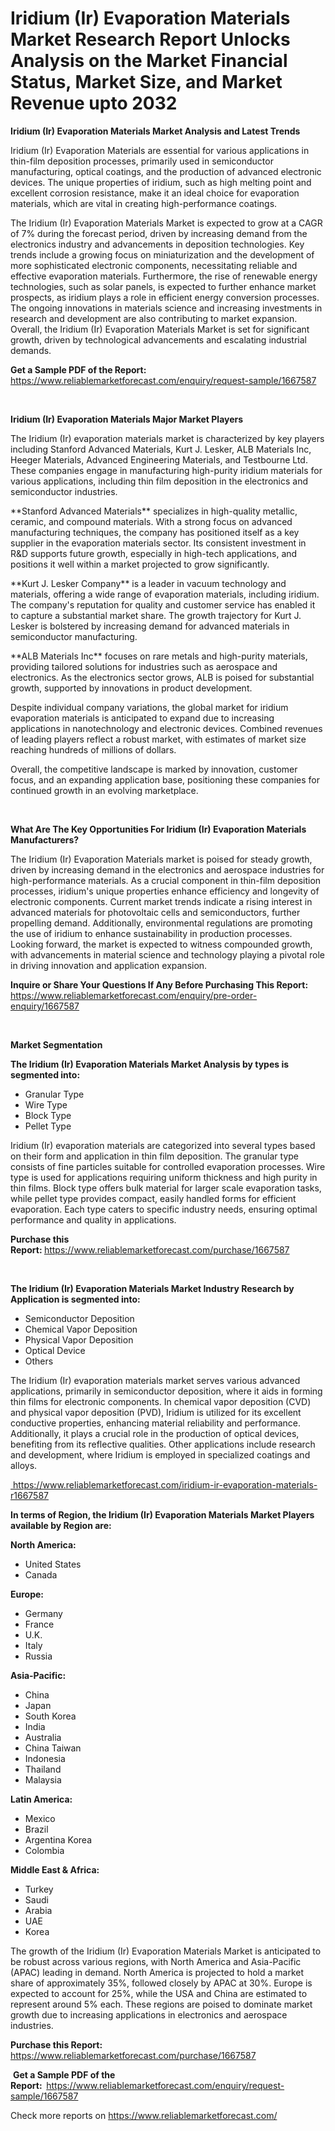 <p><h1>Iridium (Ir) Evaporation Materials Market Research Report Unlocks Analysis on the Market Financial Status, Market Size, and Market Revenue upto 2032</h1></p><p><strong>Iridium (Ir) Evaporation Materials Market Analysis and Latest Trends</strong></p>
<p><p>Iridium (Ir) Evaporation Materials are essential for various applications in thin-film deposition processes, primarily used in semiconductor manufacturing, optical coatings, and the production of advanced electronic devices. The unique properties of iridium, such as high melting point and excellent corrosion resistance, make it an ideal choice for evaporation materials, which are vital in creating high-performance coatings.</p><p>The Iridium (Ir) Evaporation Materials Market is expected to grow at a CAGR of 7% during the forecast period, driven by increasing demand from the electronics industry and advancements in deposition technologies. Key trends include a growing focus on miniaturization and the development of more sophisticated electronic components, necessitating reliable and effective evaporation materials. Furthermore, the rise of renewable energy technologies, such as solar panels, is expected to further enhance market prospects, as iridium plays a role in efficient energy conversion processes. The ongoing innovations in materials science and increasing investments in research and development are also contributing to market expansion. Overall, the Iridium (Ir) Evaporation Materials Market is set for significant growth, driven by technological advancements and escalating industrial demands.</p></p>
<p><strong>Get a Sample PDF of the Report:&nbsp;</strong> <a href="https://www.reliablemarketforecast.com/enquiry/request-sample/1667587?utm_campaign=2232&utm_medium=2&utm_source=Github&utm_content=ia&utm_term=02022025&utm_id=iridium-ir-evaporation-materials">https://www.reliablemarketforecast.com/enquiry/request-sample/1667587</a></p>
<p>&nbsp;</p>
<p><strong>Iridium (Ir) Evaporation Materials Major Market Players</strong></p>
<p><p>The Iridium (Ir) evaporation materials market is characterized by key players including Stanford Advanced Materials, Kurt J. Lesker, ALB Materials Inc, Heeger Materials, Advanced Engineering Materials, and Testbourne Ltd. These companies engage in manufacturing high-purity iridium materials for various applications, including thin film deposition in the electronics and semiconductor industries.</p><p>**Stanford Advanced Materials** specializes in high-quality metallic, ceramic, and compound materials. With a strong focus on advanced manufacturing techniques, the company has positioned itself as a key supplier in the evaporation materials sector. Its consistent investment in R&D supports future growth, especially in high-tech applications, and positions it well within a market projected to grow significantly.</p><p>**Kurt J. Lesker Company** is a leader in vacuum technology and materials, offering a wide range of evaporation materials, including iridium. The company's reputation for quality and customer service has enabled it to capture a substantial market share. The growth trajectory for Kurt J. Lesker is bolstered by increasing demand for advanced materials in semiconductor manufacturing.</p><p>**ALB Materials Inc** focuses on rare metals and high-purity materials, providing tailored solutions for industries such as aerospace and electronics. As the electronics sector grows, ALB is poised for substantial growth, supported by innovations in product development.</p><p>Despite individual company variations, the global market for iridium evaporation materials is anticipated to expand due to increasing applications in nanotechnology and electronic devices. Combined revenues of leading players reflect a robust market, with estimates of market size reaching hundreds of millions of dollars. </p><p>Overall, the competitive landscape is marked by innovation, customer focus, and an expanding application base, positioning these companies for continued growth in an evolving marketplace.</p></p>
<p>&nbsp;</p>
<p><strong>What Are The Key Opportunities For Iridium (Ir) Evaporation Materials Manufacturers?</strong></p>
<p><p>The Iridium (Ir) Evaporation Materials market is poised for steady growth, driven by increasing demand in the electronics and aerospace industries for high-performance materials. As a crucial component in thin-film deposition processes, iridium's unique properties enhance efficiency and longevity of electronic components. Current market trends indicate a rising interest in advanced materials for photovoltaic cells and semiconductors, further propelling demand. Additionally, environmental regulations are promoting the use of iridium to enhance sustainability in production processes. Looking forward, the market is expected to witness compounded growth, with advancements in material science and technology playing a pivotal role in driving innovation and application expansion.</p></p>
<p><strong>Inquire or Share Your Questions If Any Before Purchasing This Report:</strong> <a href="https://www.reliablemarketforecast.com/enquiry/pre-order-enquiry/1667587?utm_campaign=2232&utm_medium=2&utm_source=Github&utm_content=ia&utm_term=02022025&utm_id=iridium-ir-evaporation-materials">https://www.reliablemarketforecast.com/enquiry/pre-order-enquiry/1667587</a></p>
<p>&nbsp;</p>
<p><strong>Market Segmentation</strong></p>
<p><strong>The Iridium (Ir) Evaporation Materials Market Analysis by types is segmented into:</strong></p>
<p><ul><li>Granular Type</li><li>Wire Type</li><li>Block Type</li><li>Pellet Type</li></ul></p>
<p><p>Iridium (Ir) evaporation materials are categorized into several types based on their form and application in thin film deposition. The granular type consists of fine particles suitable for controlled evaporation processes. Wire type is used for applications requiring uniform thickness and high purity in thin films. Block type offers bulk material for larger scale evaporation tasks, while pellet type provides compact, easily handled forms for efficient evaporation. Each type caters to specific industry needs, ensuring optimal performance and quality in applications.</p></p>
<p><strong>Purchase this Report:&nbsp;</strong><a href="https://www.reliablemarketforecast.com/purchase/1667587?utm_campaign=2232&utm_medium=2&utm_source=Github&utm_content=ia&utm_term=02022025&utm_id=iridium-ir-evaporation-materials">https://www.reliablemarketforecast.com/purchase/1667587</a></p>
<p>&nbsp;</p>
<p><strong>The Iridium (Ir) Evaporation Materials Market Industry Research by Application is segmented into:</strong></p>
<p><ul><li>Semiconductor Deposition</li><li>Chemical Vapor Deposition</li><li>Physical Vapor Deposition</li><li>Optical Device</li><li>Others</li></ul></p>
<p><p>The Iridium (Ir) evaporation materials market serves various advanced applications, primarily in semiconductor deposition, where it aids in forming thin films for electronic components. In chemical vapor deposition (CVD) and physical vapor deposition (PVD), Iridium is utilized for its excellent conductive properties, enhancing material reliability and performance. Additionally, it plays a crucial role in the production of optical devices, benefiting from its reflective qualities. Other applications include research and development, where Iridium is employed in specialized coatings and alloys.</p></p>
<p><a href="https://www.reliablemarketforecast.com/iridium-ir-evaporation-materials-r1667587?utm_campaign=2232&utm_medium=2&utm_source=Github&utm_content=ia&utm_term=02022025&utm_id=iridium-ir-evaporation-materials">&nbsp;https://www.reliablemarketforecast.com/iridium-ir-evaporation-materials-r1667587</a></p>
<p><strong>In terms of Region, the Iridium (Ir) Evaporation Materials Market Players available by Region are:</strong></p>
<p>
    <p> <strong> North America: </strong>
        <ul>
            <li>United States</li>
            <li>Canada</li>
        </ul>
        </p> 
    <p> <strong> Europe: </strong>
        <ul>
            <li>Germany</li>
            <li>France</li>
            <li>U.K.</li>
            <li>Italy</li>
            <li>Russia</li>
        </ul>
        </p> 
    <p> <strong> Asia-Pacific: </strong>
        <ul>
            <li>China</li>
            <li>Japan</li>
            <li>South Korea</li>
            <li>India</li>
            <li>Australia</li>
            <li>China Taiwan</li>
            <li>Indonesia</li>
            <li>Thailand</li>
            <li>Malaysia</li>
        </ul>
        </p> 
    <p> <strong> Latin America: </strong>
        <ul>
            <li>Mexico</li>
            <li>Brazil</li>
            <li>Argentina Korea</li>
            <li>Colombia</li>
        </ul>
        </p> 
    <p> <strong> Middle East & Africa: </strong>
        <ul>
            <li>Turkey</li>
            <li>Saudi</li>
            <li>Arabia</li>
            <li>UAE</li>
            <li>Korea</li>
        </ul>
    </p>
    </p>
<p><p>The growth of the Iridium (Ir) Evaporation Materials Market is anticipated to be robust across various regions, with North America and Asia-Pacific (APAC) leading in demand. North America is projected to hold a market share of approximately 35%, followed closely by APAC at 30%. Europe is expected to account for 25%, while the USA and China are estimated to represent around 5% each. These regions are poised to dominate market growth due to increasing applications in electronics and aerospace industries.</p></p>
<p><strong>Purchase this Report: </strong><a href="https://www.reliablemarketforecast.com/purchase/1667587?utm_campaign=2232&utm_medium=2&utm_source=Github&utm_content=ia&utm_term=02022025&utm_id=iridium-ir-evaporation-materials">https://www.reliablemarketforecast.com/purchase/1667587</a></p>
<p>&nbsp;<strong>Get a Sample PDF of the Report:&nbsp;&nbsp;</strong><a href="https://www.reliablemarketforecast.com/enquiry/request-sample/1667587?utm_campaign=2232&utm_medium=2&utm_source=Github&utm_content=ia&utm_term=02022025&utm_id=iridium-ir-evaporation-materials">https://www.reliablemarketforecast.com/enquiry/request-sample/1667587</a></p>
<p><strong></strong></p>
<p>Check more reports on <a href="https://www.reliablemarketforecast.com/?utm_campaign=2232&utm_medium=2&utm_source=Github&utm_content=ia&utm_term=02022025&utm_id=iridium-ir-evaporation-materials">https://www.reliablemarketforecast.com/</a></p>